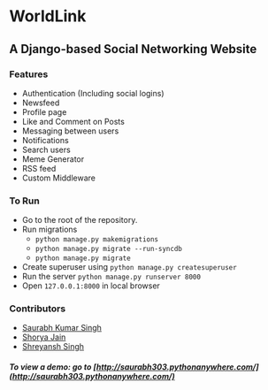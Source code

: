 # WorldLink
## A Django-based Social Networking Website

### Features

- Authentication (Including social logins)
- Newsfeed
- Profile page
- Like and Comment on Posts
- Messaging between users
- Notifications
- Search users
- Meme Generator
- RSS feed
- Custom Middleware

### To Run

- Go to the root of the repository.
- Run migrations
  - ``python manage.py makemigrations``
  - ``python manage.py migrate --run-syncdb``
  - ``python manage.py migrate``
- Create superuser using ``python manage.py createsuperuser``
- Run the server ``python manage.py runserver 8000``
- Open ``127.0.0.1:8000`` in local browser

### Contributors

- [Saurabh Kumar Singh](https://github.com/Saurabh303)
- [Shorya Jain](https://github.com/SJ255)
- [Shreyansh Singh](https://github.com/shreyansh26)

##### To view a demo: go to [http://saurabh303.pythonanywhere.com/](http://saurabh303.pythonanywhere.com/)
